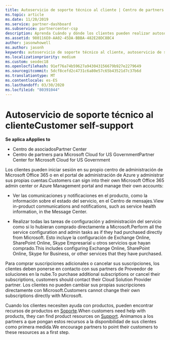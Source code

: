 ```yaml
---
title: Autoservicio de soporte técnico al cliente | Centro de partners
ms.topic: article
ms.date: 11/20/2019
ms.service: partner-dashboard
ms.subservice: partnercenter-csp
description: Aprenda Cuándo y dónde los clientes pueden realizar autosoporte para administrar sus propias cuentas y cuándo deben ponerse en contacto con su asociado de proveedor de soluciones en la nube.
ms.assetid: 980116E0-AA02-45DA-BBBA-482E28DC8BC4
author: jasonwhowell
ms.author: jasonh
keywords: autoservicio de soporte técnico al cliente, autoservicio de soporte técnico,
ms.localizationpriority: medium
ms.custom: seodec18
ms.openlocfilehash: 91ef76a74b59627a943043156679b927e2279649
ms.sourcegitcommit: 5dcf8cefd2c4731c6a80e57c65b43521d7c37b6d
ms.translationtype: MT
ms.contentlocale: es-ES
ms.lasthandoff: 03/30/2020
ms.locfileid: "80391044"
---
```

# <a name="customer-self-support"></a><span data-ttu-id="1e232-104">Autoservicio de soporte técnico al cliente</span><span class="sxs-lookup"><span data-stu-id="1e232-104">Customer self-support</span></span>

<span data-ttu-id="1e232-105">**Se aplica a**</span><span class="sxs-lookup"><span data-stu-id="1e232-105">**Applies to**</span></span>

-  <span data-ttu-id="1e232-106">Centro de asociados</span><span class="sxs-lookup"><span data-stu-id="1e232-106">Partner Center</span></span>
-  <span data-ttu-id="1e232-107">Centro de partners para Microsoft Cloud for US Government</span><span class="sxs-lookup"><span data-stu-id="1e232-107">Partner Center for Microsoft Cloud for US Government</span></span>


<span data-ttu-id="1e232-108">Los clientes pueden iniciar sesión en su propio centro de administración de Microsoft Office 365 o en el portal de administración de Azure y administrar sus propias cuentas:</span><span class="sxs-lookup"><span data-stu-id="1e232-108">Customers can sign into their own Microsoft Office 365 admin center or Azure Management portal and manage their own accounts:</span></span>

-   <span data-ttu-id="1e232-109">Ver las comunicaciones y notificaciones en el producto, como la información sobre el estado del servicio, en el Centro de mensajes.</span><span class="sxs-lookup"><span data-stu-id="1e232-109">View in-product communications and notifications, such as service health information, in the Message Center.</span></span>

-   <span data-ttu-id="1e232-110">Realizar todas las tareas de configuración y administración del servicio como si lo hubieran comprado directamente a Microsoft.</span><span class="sxs-lookup"><span data-stu-id="1e232-110">Perform all the service configuration and admin tasks as if they had purchased directly from Microsoft.</span></span> <span data-ttu-id="1e232-111">Esto incluye la configuración de Exchange Online, SharePoint Online, Skype Empresarial u otros servicios que hayan comprado.</span><span class="sxs-lookup"><span data-stu-id="1e232-111">This includes configuring Exchange Online, SharePoint Online, Skype for Business, or other services that they have purchased.</span></span>

<span data-ttu-id="1e232-112">Para comprar suscripciones adicionales o cancelar sus suscripciones, los clientes deben ponerse en contacto con sus partners de Proveedor de soluciones en la nube.</span><span class="sxs-lookup"><span data-stu-id="1e232-112">To purchase additional subscriptions or cancel their subscriptions, customers should contact their Cloud Solution Provider partner.</span></span> <span data-ttu-id="1e232-113">Los clientes no pueden cambiar sus propias suscripciones directamente con Microsoft.</span><span class="sxs-lookup"><span data-stu-id="1e232-113">Customers cannot change their own subscriptions directly with Microsoft.</span></span>

<span data-ttu-id="1e232-114">Cuando los clientes necesiten ayuda con productos, pueden encontrar recursos de productos en [Soporte](https://partnercenter.microsoft.com/partner/support).</span><span class="sxs-lookup"><span data-stu-id="1e232-114">When customers need help with products, they can find product resources on [Support](https://partnercenter.microsoft.com/partner/support).</span></span> <span data-ttu-id="1e232-115">Animamos a los partners a que pongan estos recursos a la disponibilidad de sus clientes como primera medida.</span><span class="sxs-lookup"><span data-stu-id="1e232-115">We encourage partners to point their customers to these resources as a first step.</span></span>

 

 



